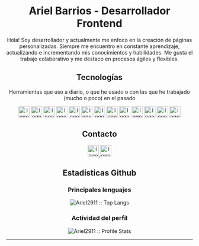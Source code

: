 

<h1 align="center"> Ariel Barrios - Desarrollador Frontend</h1>
<!--
<h2 align="center">¿Quién soy?</h2>
-->
<p align="center">
  Hola! Soy desarrollador y actualmente me enfoco en la creación de páginas personalizadas. Siempre me encuentro en constante aprendizaje, actualizando e incrementando mis conocimientos y habilidades. Me gusta el trabajo colaborativo y me destaco en procesos ágiles y flexibles.
</p>

<h2 align="center">Tecnologías</h2>

<p align="center">Herramientas que uso a diario, o que he usado o con las que he trabajado (mucho o poco) en el pasado</p>

<div align="center">
  <img src="https://ariel2911.github.io/portafolio/assets/icons/React.svg" alt="logo react" height="30" width="30">
  <img src="https://ariel2911.github.io/portafolio/assets/icons/TypeScript.svg" alt="logo typescript" height="30" width="30">
  <img src="https://ariel2911.github.io/portafolio/assets/icons/Styled-Component.svg" alt="logo styled-component" height="30" width="30">
  <img src="https://ariel2911.github.io/portafolio/assets/icons/JavaScript.svg" alt="logo javascript" height="30" width="30">
  <img src="https://ariel2911.github.io/portafolio/assets/icons/HTML.svg" alt="logo html" height="30" width="30">
  <img src="https://ariel2911.github.io/portafolio/assets/icons/CSS.svg" alt="logo css" height="30" width="30">
  <img src="https://ariel2911.github.io/portafolio/assets/icons/Pug.svg" alt="logo pug" height="30" width="30">
  <img src="https://ariel2911.github.io/portafolio/assets/icons/Sass.svg" alt="logo sass" height="30" width="30">
  <img src="https://ariel2911.github.io/portafolio/assets/icons/NPM.svg" alt="logo npm" height="30" width="30">
  <img src="https://ariel2911.github.io/portafolio/assets/icons/Gulp.svg" alt="logo gulp" height="30" width="30">
  <img src="https://ariel2911.github.io/portafolio/assets/icons/Webpack.svg" alt="logo webpack" height="30" width="30">
  <img src="https://ariel2911.github.io/portafolio/assets/icons/Git.svg" alt="logo git" height="30" width="30">
  <img src="https://ariel2911.github.io/portafolio/assets/icons/Figma.svg" alt="logo figma" height="30" width="30">
  <!--
  <img src="" alt="logo " height="30" width="30">
  <img src="" alt="logo " height="30" width="30">
  <img src="" alt="logo " height="30" width="30">
  <img src="" alt="logo " height="30" width="30">
  <img src="" alt="logo " height="30" width="30">
  -->
</div>

<h2 align="center">Contacto</h2>

<p align="center">
  <a href="mailto:ariel29111978@hotmail.com">
    <img src="https://i.imgur.com/a1VMcOg.png" alt="logo email" height="30" width="30">
  </a>
   <a href="https://www.linkedin.com/in/ariel-alejandro-barrios-0bb358199/" target="_blank">
    <img src="https://i.imgur.com/KFAq9X6.png" alt="logo linkedin" height="30" width="30">
  </a>
</p>

<h2 align="center">Estadísticas Github</h2>

<!--
<h3 align="center">Contador de visitantes :eyes:</h4>

<p align="center"><img src="https://profile-counter.glitch.me/{Ariel2911}/count.svg" alt="Ariel2911 :: Visitor's Count" /></p>
-->
<div>
<h3 align="center">Principales lenguajes</h4>

<p align="center">
  <img src="https://github-readme-stats.vercel.app/api/top-langs/?username=Ariel2911&langs_count=10&theme=tokyonight&layout=compact" alt="Ariel2911 :: Top Langs" />
</p>

<h3 align="center">Actividad del perfil</h4>

<p align="center">
  <img src="https://github-readme-stats.vercel.app/api?username=Ariel2911&show_icons=true&theme=synthwave" alt="Ariel2911 :: Profile Stats" />
</p>

</div>

---

<!--
<p align="center">
 <img width="100px" src="https://res.cloudinary.com/anuraghazra/image/upload/v1594908242/logo_ccswme.svg" align="center" alt="Github Readme Stats" />
 <h2 align="center">Perfil</h2>
</p>

### [Ariel Barrios](https://ariel2911.github.io/portafolio/)
> Desarrollador Frontend


<img src="https://komarev.com/ghpvc/?username=anandmainali" alt="anandmainali" />

<div>
 <p>
  Hola! Soy desarrollador y actualmente me enfoco en la creación de páginas personalizadas. Siempre me encuentro en constante aprendizaje, actualizando e   incrementando mis conocimientos y habilidades. Me gusta el trabajo colaborativo y me destaco en procesos ágiles y flexibles.
</p>
</div>

### Languages de programación 🌐

| [<img src="https://raw.githubusercontent.com/github/explore/80688e429a7d4ef2fca1e82350fe8e3517d3494d/topics/laravel/laravel.png" alt="Laravel" width="24">](https://laravel.com/) | [<img src="https://raw.githubusercontent.com/github/explore/80688e429a7d4ef2fca1e82350fe8e3517d3494d/topics/php/php.png" alt="php" width="38">](https://php.net/)  | [<img src="https://raw.githubusercontent.com/github/explore/80688e429a7d4ef2fca1e82350fe8e3517d3494d/topics/vue/vue.png" alt="Vue" width="24">](https://vuejs.org/)  |  [<img src="https://raw.githubusercontent.com/github/explore/80688e429a7d4ef2fca1e82350fe8e3517d3494d/topics/bootstrap/bootstrap.png" alt="Bootstrap" width="24">](https://getbootstrap.com/) |  [<img src="https://raw.githubusercontent.com/github/explore/80688e429a7d4ef2fca1e82350fe8e3517d3494d/topics/javascript/javascript.png" alt="jQuery" width="24">](https://jquery.com/) | [<img src="https://raw.githubusercontent.com/github/explore/80688e429a7d4ef2fca1e82350fe8e3517d3494d/topics/jquery/jquery.png" alt="jQuery" width="24">](https://jquery.com/)
|---|---|---|---|---|---|
 
### Herramientas 🛠️

| [<img src="https://raw.githubusercontent.com/github/explore/80688e429a7d4ef2fca1e82350fe8e3517d3494d/topics/mysql/mysql.png" alt="mysql" width="24">](https://www.mysql.com/) |  [<img src="https://raw.githubusercontent.com/github/explore/80688e429a7d4ef2fca1e82350fe8e3517d3494d/topics/firebase/firebase.png" alt="firebase" width="24">](https://firebase.google.com/) | [<img src="https://raw.githubusercontent.com/github/explore/80688e429a7d4ef2fca1e82350fe8e3517d3494d/topics/git/git.png" alt="Git" width="24">](https://git-scm.com/) |  [<img src="https://logonoid.com/images/phpstorm-logo.png" alt="Phpstorm" width="24">](https://www.jetbrains.com/phpstorm/) | [<img src="https://upload.wikimedia.org/wikipedia/commons/thumb/2/2d/Visual_Studio_Code_1.18_icon.svg/1200px-Visual_Studio_Code_1.18_icon.svg.png" alt="vscode" width="24">](https://code.visualstudio.com/) | [<img src="https://raw.githubusercontent.com/github/explore/80688e429a7d4ef2fca1e82350fe8e3517d3494d/topics/ubuntu/ubuntu.png" alt="Ubuntu" width="24">](https://ubuntu.com/)  |  [<img src="https://raw.githubusercontent.com/github/explore/80688e429a7d4ef2fca1e82350fe8e3517d3494d/topics/redis/redis.png" alt="Redis" width="24">](https://redis.io/) | Varnish Cache | many more...
|---|---|---|---|---|---|---|---|---|

### Estadísticas Github

[![Anand K. Mainali GitHub Stats](https://github-readme-stats.vercel.app/api?username=Ariel2911&show_icons=true&count_private=true)](https://github.com/Ariel2911)

### Github Repos

[![ReadMe Card](https://github-readme-stats.vercel.app/api/pin/?username=Ariel2911&repo=e-commerce_barrios&show_owner=true)](https://github.com/Ariel2911/e-commerce_barrios)
[![ReadMe Card](https://github-readme-stats.vercel.app/api/pin/?username=Ariel2911&repo=Junior01_sunnyside-agency-landing-page-main&show_owner=true)](https://github.com/Ariel2911/Junior01_sunnyside-agency-landing-page-main)

<h3> 🤝🏻 Contacto </h3>

<p align="center">
<a href="" target="_blank"><img alt="Website" src="https://img.shields.io/badge/Website-www.ariel.com.np-blue?style=flat&logo=google-chrome"></a>
<a href="" target="_blank"><img alt="LinkedIn" src="https://img.shields.io/badge/LinkedIn-@ariel-blue?style=flat&logo=linkedin"></a>
<a href="mailto:ariel@gmal.com"><img alt="Email" src="https://img.shields.io/badge/Email-ariel@gmail.com-blue?style=flat&logo=gmail"></a>
</p>
-->


<!--
**Ariel2911/Ariel2911** is a ✨ _special_ ✨ repository because its `README.md` (this file) appears on your GitHub profile.

Here are some ideas to get you started:

- 🔭 I’m currently working on ...
- 🌱 I’m currently learning ...
- 👯 I’m looking to collaborate on ...
- 🤔 I’m looking for help with ...
- 💬 Ask me about ...
- 📫 How to reach me: ...
- 😄 Pronouns: ...
- ⚡ Fun fact: ...
-->

